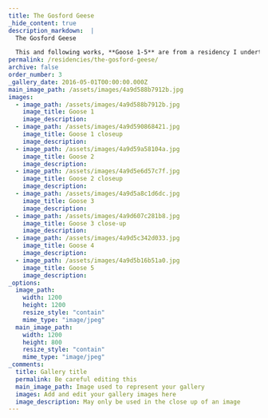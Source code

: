 ```yaml
---
title: The Gosford Geese
_hide_content: true
description_markdown:  |
  The Gosford Geese

  This and following works, **Goose 1-5** are from a residency I undertook at Gosford Hill School, Oxfordshire (June-July 2009) commissioned by educational charity **Kids@rt**. This is involved working with students aged 11-16 making outdoor sculptures within the school grounds using recycled materials.The theme of  ' Geese'  suggested by one of the students seemed to be in keeping with the school logo and the way geese work together in a team reflects the school's ethos. Materials used included willow, twigs, buttons, ribbon and other accessories. The staff, students and trustees from Kids@rt felt this was a  worthwhile project and the resulting artwork visually rich and interesting.
permalink: /residencies/the-gosford-geese/
archive: false
order_number: 3
_gallery_date: 2016-05-01T00:00:00.000Z
main_image_path: /assets/images/4a9d588b7912b.jpg
images:            
  - image_path: /assets/images/4a9d588b7912b.jpg
    image_title: Goose 1
    image_description:   
  - image_path: /assets/images/4a9d590868421.jpg
    image_title: Goose 1 closeup
    image_description:
  - image_path: /assets/images/4a9d59a58104a.jpg
    image_title: Goose 2
    image_description:
  - image_path: /assets/images/4a9d5e6d57c7f.jpg
    image_title: Goose 2 closeup
    image_description:  
  - image_path: /assets/images/4a9d5a8c1d6dc.jpg
    image_title: Goose 3
    image_description:   
  - image_path: /assets/images/4a9d607c281b8.jpg
    image_title: Goose 3 close-up
    image_description:
  - image_path: /assets/images/4a9d5c342d033.jpg
    image_title: Goose 4
    image_description:
  - image_path: /assets/images/4a9d5b16b51a0.jpg
    image_title: Goose 5
    image_description:         
_options:
  image_path:
    width: 1200
    height: 1200
    resize_style: "contain"
    mime_type: "image/jpeg"
  main_image_path:
    width: 1200
    height: 800
    resize_style: "contain"
    mime_type: "image/jpeg"
_comments:
  title: Gallery title
  permalink: Be careful editing this
  main_image_path: Image used to represent your gallery
  images: Add and edit your gallery images here
  image_description: May only be used in the close up of an image
---
```


